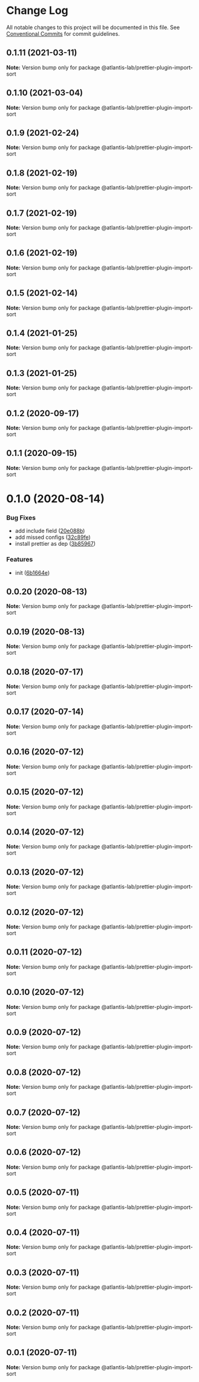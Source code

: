 # Change Log

All notable changes to this project will be documented in this file.
See [Conventional Commits](https://conventionalcommits.org) for commit guidelines.

## 0.1.11 (2021-03-11)

**Note:** Version bump only for package @atlantis-lab/prettier-plugin-import-sort





## 0.1.10 (2021-03-04)

**Note:** Version bump only for package @atlantis-lab/prettier-plugin-import-sort





## 0.1.9 (2021-02-24)

**Note:** Version bump only for package @atlantis-lab/prettier-plugin-import-sort





## 0.1.8 (2021-02-19)

**Note:** Version bump only for package @atlantis-lab/prettier-plugin-import-sort





## 0.1.7 (2021-02-19)

**Note:** Version bump only for package @atlantis-lab/prettier-plugin-import-sort





## 0.1.6 (2021-02-19)

**Note:** Version bump only for package @atlantis-lab/prettier-plugin-import-sort





## 0.1.5 (2021-02-14)

**Note:** Version bump only for package @atlantis-lab/prettier-plugin-import-sort





## 0.1.4 (2021-01-25)

**Note:** Version bump only for package @atlantis-lab/prettier-plugin-import-sort





## 0.1.3 (2021-01-25)

**Note:** Version bump only for package @atlantis-lab/prettier-plugin-import-sort





## 0.1.2 (2020-09-17)

**Note:** Version bump only for package @atlantis-lab/prettier-plugin-import-sort





## 0.1.1 (2020-09-15)

**Note:** Version bump only for package @atlantis-lab/prettier-plugin-import-sort





# 0.1.0 (2020-08-14)


### Bug Fixes

* add include field ([20e088b](https://github.com/Atlantis-Lab/config/commit/20e088baa27da581b1fd1586cb0eabc1f0ca4300))
* add missed configs ([32c89fe](https://github.com/Atlantis-Lab/config/commit/32c89fe61308ff21d1f7e44eab910ea5a8442597))
* install prettier as dep ([3b85967](https://github.com/Atlantis-Lab/config/commit/3b8596763dc81f917c7b0390a5ef6b32bc3e916b))


### Features

* init ([6b1664e](https://github.com/Atlantis-Lab/config/commit/6b1664e98bc44d90ac6cbfb10454ef065f866497))





## 0.0.20 (2020-08-13)

**Note:** Version bump only for package @atlantis-lab/prettier-plugin-import-sort





## 0.0.19 (2020-08-13)

**Note:** Version bump only for package @atlantis-lab/prettier-plugin-import-sort





## 0.0.18 (2020-07-17)

**Note:** Version bump only for package @atlantis-lab/prettier-plugin-import-sort





## 0.0.17 (2020-07-14)

**Note:** Version bump only for package @atlantis-lab/prettier-plugin-import-sort





## 0.0.16 (2020-07-12)

**Note:** Version bump only for package @atlantis-lab/prettier-plugin-import-sort





## 0.0.15 (2020-07-12)

**Note:** Version bump only for package @atlantis-lab/prettier-plugin-import-sort





## 0.0.14 (2020-07-12)

**Note:** Version bump only for package @atlantis-lab/prettier-plugin-import-sort





## 0.0.13 (2020-07-12)

**Note:** Version bump only for package @atlantis-lab/prettier-plugin-import-sort





## 0.0.12 (2020-07-12)

**Note:** Version bump only for package @atlantis-lab/prettier-plugin-import-sort





## 0.0.11 (2020-07-12)

**Note:** Version bump only for package @atlantis-lab/prettier-plugin-import-sort





## 0.0.10 (2020-07-12)

**Note:** Version bump only for package @atlantis-lab/prettier-plugin-import-sort





## 0.0.9 (2020-07-12)

**Note:** Version bump only for package @atlantis-lab/prettier-plugin-import-sort





## 0.0.8 (2020-07-12)

**Note:** Version bump only for package @atlantis-lab/prettier-plugin-import-sort





## 0.0.7 (2020-07-12)

**Note:** Version bump only for package @atlantis-lab/prettier-plugin-import-sort





## 0.0.6 (2020-07-12)

**Note:** Version bump only for package @atlantis-lab/prettier-plugin-import-sort





## 0.0.5 (2020-07-11)

**Note:** Version bump only for package @atlantis-lab/prettier-plugin-import-sort





## 0.0.4 (2020-07-11)

**Note:** Version bump only for package @atlantis-lab/prettier-plugin-import-sort





## 0.0.3 (2020-07-11)

**Note:** Version bump only for package @atlantis-lab/prettier-plugin-import-sort





## 0.0.2 (2020-07-11)

**Note:** Version bump only for package @atlantis-lab/prettier-plugin-import-sort





## 0.0.1 (2020-07-11)

**Note:** Version bump only for package @atlantis-lab/prettier-plugin-import-sort
